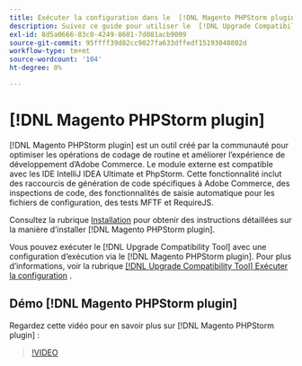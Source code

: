 ```yaml
---
title: Exécuter la configuration dans le  [!DNL Magento PHPStorm plugin]
description: Suivez ce guide pour utiliser le  [!DNL Upgrade Compatibility Tool] dans le [!DNL Magento PHPStorm plugin].
exl-id: 8d5a0666-83c0-4249-8601-7d081acb9009
source-git-commit: 95ffff39d82cc9027fa633dffedf15193040802d
workflow-type: tm+mt
source-wordcount: '104'
ht-degree: 0%

---
```


# [!DNL Magento PHPStorm plugin]

[!DNL Magento PHPStorm plugin] est un outil créé par la communauté pour optimiser les opérations de codage de routine et améliorer l’expérience de développement d’Adobe Commerce. Le module externe est compatible avec les IDE IntelliJ IDEA Ultimate et PhpStorm. Cette fonctionnalité inclut des raccourcis de génération de code spécifiques à Adobe Commerce, des inspections de code, des fonctionnalités de saisie automatique pour les fichiers de configuration, des tests MFTF et RequireJS.

Consultez la rubrique [Installation](https://developer.adobe.com/commerce/php/best-practices/phpstorm/install/) pour obtenir des instructions détaillées sur la manière d’installer [!DNL Magento PHPStorm plugin].

Vous pouvez exécuter le [!DNL Upgrade Compatibility Tool] avec une configuration d’exécution via le [!DNL Magento PHPStorm plugin]. Pour plus d’informations, voir la rubrique [[!DNL Upgrade Compatibility Tool] Exécuter la configuration](https://developer.adobe.com/commerce/php/best-practices/phpstorm/run-configuration/) .

## Démo [!DNL Magento PHPStorm plugin]

Regardez cette vidéo pour en savoir plus sur [!DNL Magento PHPStorm plugin] :

>[!VIDEO](https://video.tv.adobe.com/v/344405?quality=12&captions=fre_fr)
